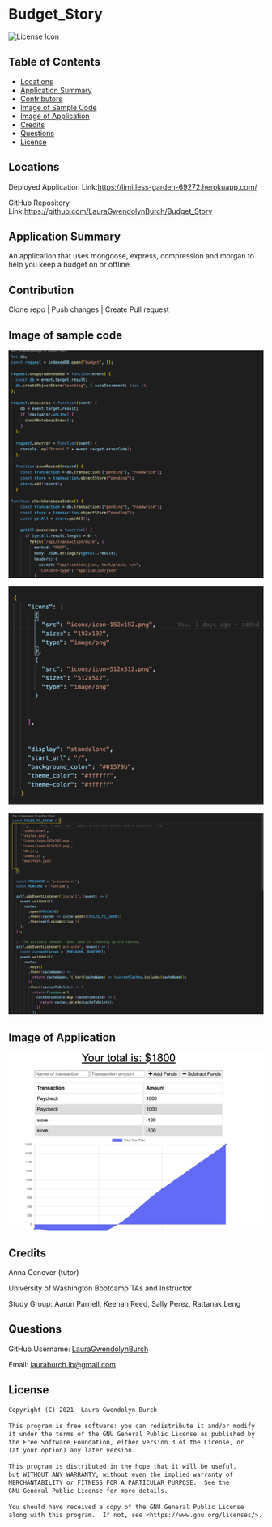 # Budget_Story

![License Icon](https://img.shields.io/badge/license-GPL3.0-informational.svg)
## Table of Contents

- [Locations](#locations)
- [Application Summary](#application-summary)
- [Contributors](#contributors)
- [Image of Sample Code](##Image-of-Sample-Code)
- [Image of Application](##Image-of-Application)
- [Credits](#Credits)
- [Questions](#Questions)
- [License](#license)

## Locations

Deployed Application Link:https://limitless-garden-69272.herokuapp.com/

GitHub Repository Link:https://github.com/LauraGwendolynBurch/Budget_Story

## Application Summary
An application that uses mongoose, express, compression and morgan to help you keep a budget on or offline.
## Contribution
Clone repo | Push changes | Create Pull request

## Image of sample code
![Sample image of code](./public/images/dbCode.png)

![Sample Image code](./public/images/manifestCode.png)

![Sample Image code](./public/images/serviceWorkerCode.png)

## Image of Application 
![Sample Image code](./public/images/sampleImage.png)

## Credits
Anna Conover (tutor)

University of Washington Bootcamp TAs and Instructor

Study Group: Aaron Parnell, Keenan Reed, Sally Perez, Rattanak Leng

## Questions
GitHub Username: [LauraGwendolynBurch](https://github.com/LauraGwendolynBurch)

Email: <lauraburch.lb@gmail.com>
 
## License

    
    Copyright (C) 2021  Laura Gwendolyn Burch

    This program is free software: you can redistribute it and/or modify
    it under the terms of the GNU General Public License as published by
    the Free Software Foundation, either version 3 of the License, or
    (at your option) any later version.

    This program is distributed in the hope that it will be useful,
    but WITHOUT ANY WARRANTY; without even the implied warranty of
    MERCHANTABILITY or FITNESS FOR A PARTICULAR PURPOSE.  See the
    GNU General Public License for more details.

    You should have received a copy of the GNU General Public License
    along with this program.  If not, see <https://www.gnu.org/licenses/>.